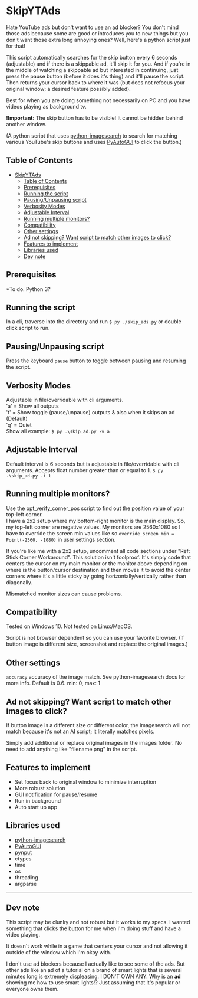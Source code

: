 # SkipYTAds

Hate YouTube ads but don't want to use an ad blocker? You don't mind those ads because some are good or introduces you to new things but you don't want those extra long annoying ones? Well, here's a python script just for that!

This script automatically searches for the skip button every 6 seconds (adjustable) and if there is a skippable ad, it'll skip it for you. And if you're in the middle of watching a skippable ad but interested in continuing, just press the pause button (before it does it's thing) and it'll pause the script. Then returns your cursor back to where it was (but does not refocus your original window; a desired feature possibly added).

Best for when you are doing something not necessarily on PC and you have videos playing as background tv.

**!Important:** The skip button has to be visible! It cannot be hidden behind another window.

(A python script that uses [python-imagesearch](https://github.com/drov0/python-imagesearch) to search for matching various YouTube's skip buttons and uses [PyAutoGUI](https://github.com/asweigart/pyautogui) to click the button.)

## Table of Contents

<!-- TOC -->

- [SkipYTAds](#skipytads)
  - [Table of Contents](#table-of-contents)
  - [Prerequisites](#prerequisites)
  - [Running the script](#running-the-script)
  - [Pausing/Unpausing script](#pausingunpausing-script)
  - [Verbosity Modes](#verbosity-modes)
  - [Adjustable Interval](#adjustable-interval)
  - [Running multiple monitors?](#running-multiple-monitors)
  - [Compatibility](#compatibility)
  - [Other settings](#other-settings)
  - [Ad not skipping? Want script to match other images to click?](#ad-not-skipping-want-script-to-match-other-images-to-click)
  - [Features to implement](#features-to-implement)
  - [Libraries used](#libraries-used)
  - [Dev note](#dev-note)

<!-- /TOC -->

## Prerequisites

*To do. Python 3?

## Running the script

In a cli, traverse into the directory and run `$ py ./skip_ads.py` or double click script to run.

## Pausing/Unpausing script

Press the keyboard `pause` button to toggle between pausing and resuming the script.

## Verbosity Modes

Adjustable in file/overridable with cli arguments.  
'a' = Show all outputs  
't' = Show toggle (pause/unpause) outputs & also when it skips an ad (Default)  
'q' = Quiet  
Show all example: `$ py .\skip_ad.py -v a`

## Adjustable Interval

Default interval is 6 seconds but is adjustable in file/overridable with cli arguments. Accepts float number greater than or equal to 1.
`$ py .\skip_ad.py -i 1`

## Running multiple monitors?

Use the opt_verify_corner_pos script to find out the position value of your top-left corner.  
I have a 2x2 setup where my bottom-right monitor is the main display. So, my top-left corner are negative values. My monitors are 2560x1080 so I have to override the screen min values like so `override_screen_min = Point(-2560, -1080)` in user settings section.

If you're like me with a 2x2 setup, uncomment all code sections under "Ref: Stick Corner Workaround". This solution isn't foolproof. It's simply code that centers the cursor on my main monitor or the monitor above depending on where is the button/cursor destination and then moves it to avoid the center corners where it's a little sticky by going horizontally/vertically rather than diagonally.

Mismatched monitor sizes can cause problems.

## Compatibility

Tested on Windows 10. Not tested on Linux/MacOS.

Script is not browser dependent so you can use your favorite browser. (If button image is different size, screenshot and replace the original images.)

## Other settings

`accuracy` accuracy of the image match. See python-imagesearch docs for more info. Default is 0.6. min: 0, max: 1

## Ad not skipping? Want script to match other images to click?

If button image is a different size or different color, the imagesearch will not match because it's not an AI script; it literally matches pixels.

Simply add additional or replace original images in the images folder. No need to add anything like "filename.png" in the script.

## Features to implement

- Set focus back to original window to minimize interruption
- More robust solution
- GUI notification for pause/resume
- Run in background
- Auto start up app

## Libraries used

- [python-imagesearch](https://github.com/drov0/python-imagesearch)
- [PyAutoGUI](https://github.com/asweigart/pyautogui)
- [pynput](https://pypi.org/project/pynput/)
- ctypes
- time
- os
- threading
- argparse

---

## Dev note

This script may be clunky and not robust but it works to my specs. I wanted something that clicks the button for me when I'm doing stuff and have a video playing.

It doesn't work while in a game that centers your cursor and not allowing it outside of the window which I'm okay with.

I don't use ad blockers because I actually like to see some of the ads. But other ads like an ad of a tutorial on a brand of smart lights that is several minutes long is extremely displeasing. I DON'T OWN ANY. Why is an **ad** showing me how to use smart lights!? Just assuming that it's popular or everyone owns them.
